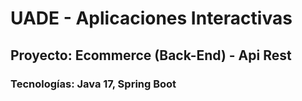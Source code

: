 # UADE - Aplicaciones Interactivas 
## Proyecto: Ecommerce (Back-End) - Api Rest
### Tecnologías: Java 17, Spring Boot


